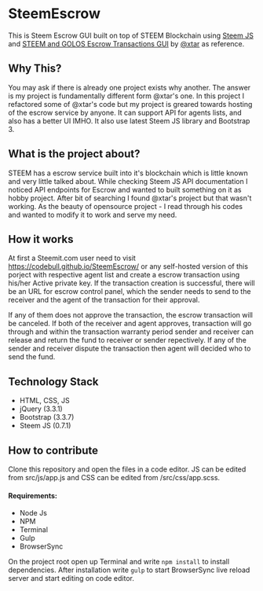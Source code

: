 # SteemEscrow
This is Steem Escrow GUI built on top of STEEM Blockchain using [Steem JS](https://github.com/steemit/steem-js/) and [STEEM and GOLOS Escrow Transactions GUI](https://github.com/MrXtar/steem-golos-escrow-gui) by [@xtar](https://steemit.com/@xtar) as reference.

## Why This?
You may ask if there is already one project exists why another. The answer is my project is fundamentally different form @xtar's one. In this project I refactored some of @xtar's code but my project is greared towards hosting of the escrow service by anyone. It can support API for agents lists, and also has a better UI IMHO. It also use latest Steem JS library and Bootstrap 3.

## What is the project about?
STEEM has a escrow service built into it's blockchain which is little known and very little talked about. While checking Steem JS API documentation I noticed API endpoints for Escrow and wanted to built something on it as hobby project. After bit of searching I found @xtar's project but that wasn't working. As the beauty of opensource project - I read through his codes and wanted to modify it to work and serve my need.

## How it works
At first a Steemit.com user need to visit https://codebull.github.io/SteemEscrow/ or any self-hosted version of this porject with respective agent list and create a escrow transaction using his/her Active private key. If the transaction creation is successful, there will be an URL for escrow control panel, which the sender needs to send to the receiver and the agent of the transaction for their approval.

If any of them does not approve the transaction, the escrow transaction will be canceled. If both of the receiver and agent approves, transaction will go through and within the transaction warranty period sender and receiver can release and return the fund to receiver or sender repectively. If any of the sender and receiver dispute the transaction then agent will decided who to send the fund.

## Technology Stack
- HTML, CSS, JS
- jQuery (3.3.1)
- Bootstrap (3.3.7)
- Steem JS (0.7.1)

## How to contribute
Clone this repository and open the files in a code editor. JS can be edited from src/js/app.js and CSS can be edited from /src/css/app.scss.
#### Requirements:
- Node Js
- NPM
- Terminal
- Gulp
- BrowserSync

On the project root open up Terminal and write ```npm install``` to install dependencies. After installation write ```gulp``` to start BrowserSync live reload server and start editing on code editor.

